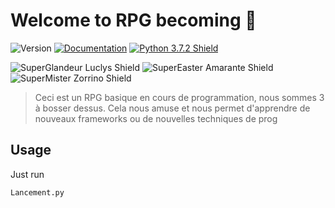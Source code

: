 # Welcome to RPG becoming 👋
![Version](https://img.shields.io/badge/version-0.2.4-blue.svg?cacheSeconds=2592000)
[![Documentation](https://img.shields.io/badge/documentation-yes-brightgreen.svg)](https://github.com/Luclys/Projet-Rpg/wiki)
<a href='https://www.python.org/downloads' ><img src='https://img.shields.io/badge/Python-3.7.2-success.svg?logo=python&logoColor=red&style=popout' title='Python 3.7.2 Shield'/></a>


<img src='https://img.shields.io/badge/Super Glandeur-Luclys-red.svg?logo=wolfram&logoColor=blue&style=popout' title='SuperGlandeur Luclys Shield'/></a>
<img src='https://img.shields.io/badge/Super Easter-Amarante-success.svg?logo=envato&logoColor=pink&style=popout' title='SuperEaster Amarante Shield'/></a>
<img src='https://img.shields.io/badge/Super Mister-Zorrino-important.svg?logo=matternet&logoColor=9cf&style=popout' title='SuperMister Zorrino Shield'/></a>

> Ceci est un RPG basique en cours de programmation, nous sommes 3 à bosser dessus. Cela nous amuse et nous permet d'apprendre de nouveaux frameworks ou de nouvelles techniques de prog

## Usage

Just run 
```sh
Lancement.py
```
